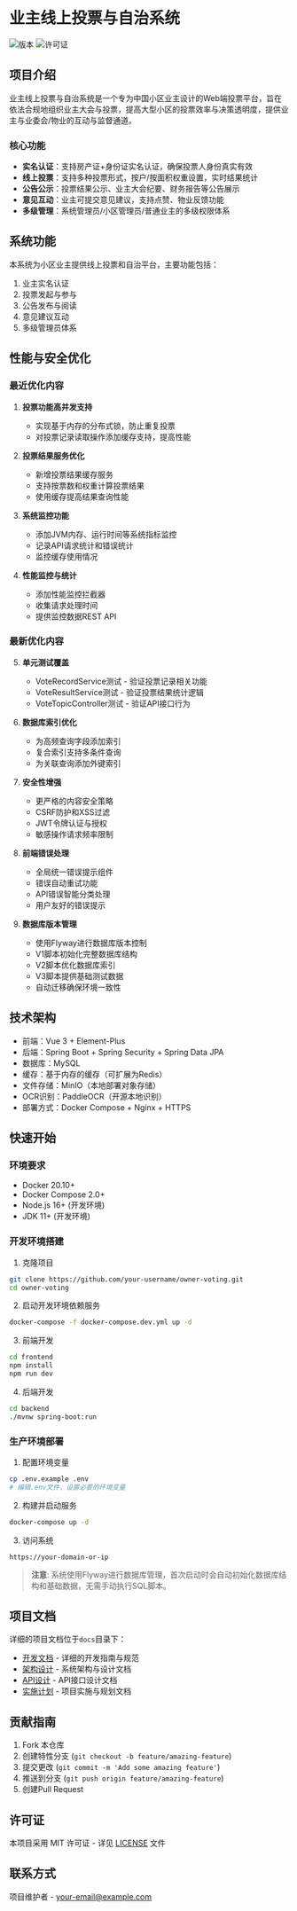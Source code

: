 # 业主线上投票与自治系统

![版本](https://img.shields.io/badge/版本-1.0.0-blue.svg)
![许可证](https://img.shields.io/badge/许可证-MIT-green.svg)

## 项目介绍

业主线上投票与自治系统是一个专为中国小区业主设计的Web端投票平台，旨在依法合规地组织业主大会与投票，提高大型小区的投票效率与决策透明度，提供业主与业委会/物业的互动与监督通道。

### 核心功能

- **实名认证**：支持房产证+身份证实名认证，确保投票人身份真实有效
- **线上投票**：支持多种投票形式，按户/按面积权重设置，实时结果统计
- **公告公示**：投票结果公示、业主大会纪要、财务报告等公告展示
- **意见互动**：业主可提交意见建议，支持点赞、物业反馈功能
- **多级管理**：系统管理员/小区管理员/普通业主的多级权限体系

## 系统功能

本系统为小区业主提供线上投票和自治平台，主要功能包括：

1. 业主实名认证
2. 投票发起与参与
3. 公告发布与阅读
4. 意见建议互动
5. 多级管理员体系

## 性能与安全优化

### 最近优化内容

1. **投票功能高并发支持**
   - 实现基于内存的分布式锁，防止重复投票
   - 对投票记录读取操作添加缓存支持，提高性能

2. **投票结果服务优化**
   - 新增投票结果缓存服务
   - 支持按票数和权重计算投票结果
   - 使用缓存提高结果查询性能

3. **系统监控功能**
   - 添加JVM内存、运行时间等系统指标监控
   - 记录API请求统计和错误统计
   - 监控缓存使用情况

4. **性能监控与统计**
   - 添加性能监控拦截器
   - 收集请求处理时间
   - 提供监控数据REST API

### 最新优化内容

5. **单元测试覆盖**
   - VoteRecordService测试 - 验证投票记录相关功能
   - VoteResultService测试 - 验证投票结果统计逻辑
   - VoteTopicController测试 - 验证API接口行为

6. **数据库索引优化**
   - 为高频查询字段添加索引
   - 复合索引支持多条件查询
   - 为关联查询添加外键索引

7. **安全性增强**
   - 更严格的内容安全策略
   - CSRF防护和XSS过滤
   - JWT令牌认证与授权
   - 敏感操作请求频率限制

8. **前端错误处理**
   - 全局统一错误提示组件
   - 错误自动重试功能
   - API错误智能分类处理
   - 用户友好的错误提示

9. **数据库版本管理**
   - 使用Flyway进行数据库版本控制
   - V1脚本初始化完整数据库结构
   - V2脚本优化数据库索引
   - V3脚本提供基础测试数据
   - 自动迁移确保环境一致性

## 技术架构

- 前端：Vue 3 + Element-Plus
- 后端：Spring Boot + Spring Security + Spring Data JPA
- 数据库：MySQL
- 缓存：基于内存的缓存（可扩展为Redis）
- 文件存储：MinIO（本地部署对象存储）
- OCR识别：PaddleOCR（开源本地识别）
- 部署方式：Docker Compose + Nginx + HTTPS

## 快速开始

### 环境要求

- Docker 20.10+
- Docker Compose 2.0+
- Node.js 16+ (开发环境)
- JDK 11+ (开发环境)

### 开发环境搭建

1. 克隆项目
```bash
git clone https://github.com/your-username/owner-voting.git
cd owner-voting
```

2. 启动开发环境依赖服务
```bash
docker-compose -f docker-compose.dev.yml up -d
```

3. 前端开发
```bash
cd frontend
npm install
npm run dev
```

4. 后端开发
```bash
cd backend
./mvnw spring-boot:run
```

### 生产环境部署

1. 配置环境变量
```bash
cp .env.example .env
# 编辑.env文件，设置必要的环境变量
```

2. 构建并启动服务
```bash
docker-compose up -d
```

3. 访问系统
```
https://your-domain-or-ip
```

> **注意**: 系统使用Flyway进行数据库管理，首次启动时会自动初始化数据库结构和基础数据，无需手动执行SQL脚本。

## 项目文档

详细的项目文档位于`docs`目录下：

- [开发文档](docs/development-guide.md) - 详细的开发指南与规范
- [架构设计](docs/project-architecture.md) - 系统架构与设计文档
- [API设计](docs/api-design.md) - API接口设计文档
- [实施计划](docs/implementation-plan.md) - 项目实施与规划文档

## 贡献指南

1. Fork 本仓库
2. 创建特性分支 (`git checkout -b feature/amazing-feature`)
3. 提交更改 (`git commit -m 'Add some amazing feature'`)
4. 推送到分支 (`git push origin feature/amazing-feature`)
5. 创建Pull Request

## 许可证

本项目采用 MIT 许可证 - 详见 [LICENSE](LICENSE) 文件

## 联系方式

项目维护者 - your-email@example.com